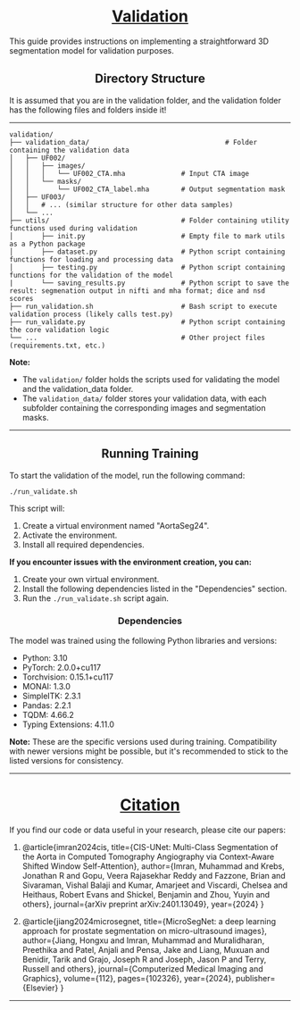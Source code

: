 <h1><center><u>Validation</u></center></h1>

This guide provides instructions on implementing a straightforward 3D segmentation model for validation purposes.

<h2><center>Directory Structure</center></h2>
It is assumed that you are in the validation folder, and the validation folder has the following files and folders inside it!

---
```
validation/
├── validation_data/                                  # Folder containing the validation data
│   ├── UF002/
│   │   ├── images/
│   │   │   └── UF002_CTA.mha              # Input CTA image
│   │   └── masks/
│   │       └── UF002_CTA_label.mha        # Output segmentation mask
│   ├── UF003/
│   │   # ... (similar structure for other data samples)
│   └── ...
├── utils/                                 # Folder containing utility functions used during validation
│       ├── init.py                        # Empty file to mark utils as a Python package
│       ├── dataset.py                     # Python script containing functions for loading and processing data
│       ├── testing.py                     # Python script containing functions for the validation of the model
|       └── saving_results.py              # Python script to save the result: segmenation output in nifti and mha format; dice and nsd scores
├── run_validation.sh                      # Bash script to execute validation process (likely calls test.py)
├── run_validate.py                        # Python script containing the core validation logic
└── ...                                    # Other project files (requirements.txt, etc.)
```
**Note:**
- The `validation/` folder holds the scripts used for validating the model and the validation_data folder.
- The `validation_data/` folder stores your validation data, with each subfolder containing the corresponding images and segmentation masks.

---

<h2><center>Running Training</center></h2>
To start the validation of the model, run the following command:

```
./run_validate.sh
```

This script will:

1. Create a virtual environment named "AortaSeg24".
2. Activate the environment.
3. Install all required dependencies.
   
**If you encounter issues with the environment creation, you can:**

1. Create your own virtual environment.
2. Install the following dependencies listed in the "Dependencies" section.
3. Run the `./run_validate.sh` script again.

<h3><center>Dependencies</center></h3>

The model was trained using the following Python libraries and versions:

- Python: 3.10
- PyTorch: 2.0.0+cu117
- Torchvision: 0.15.1+cu117
- MONAI: 1.3.0
- SimpleITK: 2.3.1
- Pandas: 2.2.1
- TQDM: 4.66.2
- Typing Extensions: 4.11.0

**Note:** These are the specific versions used during training. Compatibility with newer versions might be possible, but it's recommended to stick to the listed versions for consistency.

---

<h1><center><u><b>Citation</b></u></center></h1>

If you find our code or data useful in your research, please cite our papers:

1. @article{imran2024cis,
  title={CIS-UNet: Multi-Class Segmentation of the Aorta in Computed Tomography Angiography via Context-Aware Shifted Window Self-Attention},
  author={Imran, Muhammad and Krebs, Jonathan R and Gopu, Veera Rajasekhar Reddy and Fazzone, Brian and Sivaraman, Vishal Balaji and Kumar, Amarjeet and Viscardi, Chelsea and Heithaus, Robert Evans and Shickel, Benjamin and Zhou, Yuyin and others},
  journal={arXiv preprint arXiv:2401.13049},
  year={2024}
}

2. @article{jiang2024microsegnet,
  title={MicroSegNet: a deep learning approach for prostate segmentation on micro-ultrasound images},
  author={Jiang, Hongxu and Imran, Muhammad and Muralidharan, Preethika and Patel, Anjali and Pensa, Jake and Liang, Muxuan and Benidir, Tarik and Grajo, Joseph R and Joseph, Jason P and Terry, Russell and others},
  journal={Computerized Medical Imaging and Graphics},
  volume={112},
  pages={102326},
  year={2024},
  publisher={Elsevier}
}

---
